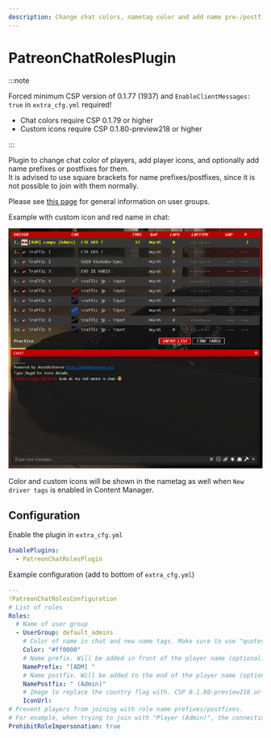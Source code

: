 ```yaml
---
description: Change chat colors, nametag color and add name pre-/postfixes for players based on roles
---
```


# PatreonChatRolesPlugin

:::note

Forced minimum CSP version of 0.1.77 (1937) and `EnableClientMessages: true` in `extra_cfg.yml` required!

* Chat colors require CSP 0.1.79 or higher
* Custom icons require CSP 0.1.80-preview218 or higher

:::

Plugin to change chat color of players, add player icons, and optionally add name prefixes or postfixes for them.  
It is advised to use square brackets for name prefixes/postfixes, since it is not possible to join with them normally.

Please see [this page](../assettoserver-hub/user-groups.md) for general information on user groups.

Example with custom icon and red name in chat:

![](./assets/chatroles.png)

Color and custom icons will be shown in the nametag as well when `New driver tags` is enabled in Content Manager.

## Configuration
Enable the plugin in `extra_cfg.yml`
```yaml
EnablePlugins:
  - PatreonChatRolesPlugin
```
Example configuration (add to bottom of `extra_cfg.yml`)
```yaml
---
!PatreonChatRolesConfiguration
# List of roles
Roles:
  # Name of user group
  - UserGroup: default_admins
    # Color of name in chat and new name tags. Make sure to use "quotes" here! CSP 0.1.79 or higher required
    Color: "#ff0000"
    # Name prefix. Will be added in front of the player name (optional)
    NamePrefix: "[ADM] "
    # Name postfix. Will be added to the end of the player name (optional)
    NamePostfix: " (Admin)"
    # Image to replace the country flag with. CSP 0.1.80-preview218 or higher required
    IconUrl: 
# Prevent players from joining with role name prefixes/postfixes.
# For example, when trying to join with "Player (Admin)", the connection will be denied.
ProhibitRoleImpersonation: true
```
